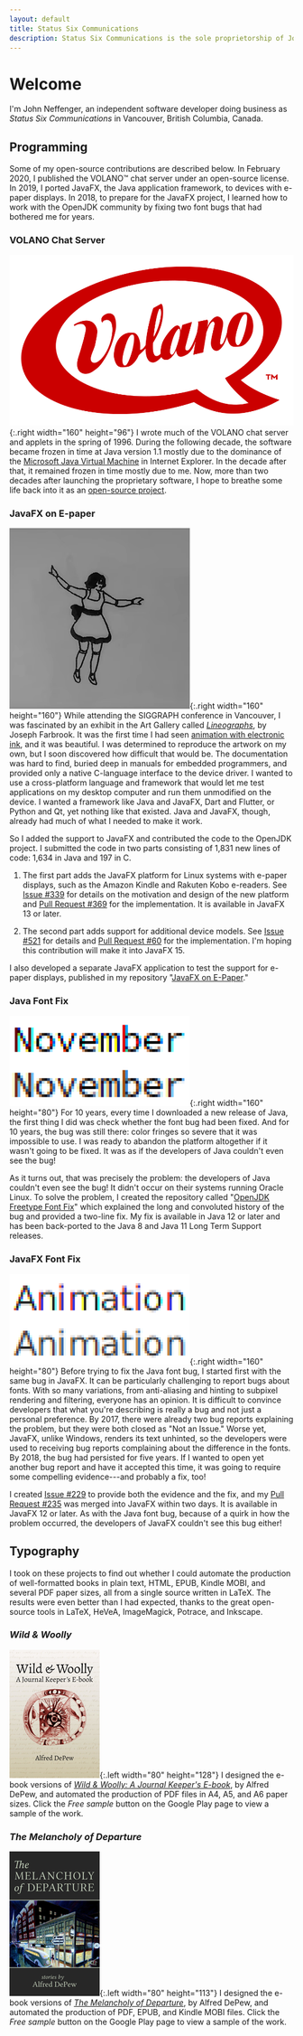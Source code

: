 ```yaml
---
layout: default
title: Status Six Communications
description: Status Six Communications is the sole proprietorship of John Neffenger, an independent software developer in Vancouver BC.
---
```


# Welcome

I'm John Neffenger, an independent software developer doing business as *Status Six Communications* in Vancouver, British Columbia, Canada.

## Programming

Some of my open-source contributions are described below.
In February 2020, I published the VOLANO™ chat server under an open-source license.
In 2019, I ported JavaFX, the Java application framework, to devices with e-paper displays.
In 2018, to prepare for the JavaFX project, I learned how to work with the OpenJDK community by fixing two font bugs that had bothered me for years.

### VOLANO Chat Server

![VOLANO speech balloon logo](images/volano.svg){:.right width="160" height="96"}
I wrote much of the VOLANO chat server and applets in the spring of 1996.
During the following decade, the software became frozen in time at Java version 1.1 mostly due to the dominance of the [Microsoft Java Virtual Machine][msjvm] in Internet Explorer.
In the decade after that, it remained frozen in time mostly due to me.
Now, more than two decades after launching the proprietary software, I hope to breathe some life back into it as an [open-source project][volano].

### JavaFX on E-paper

![Still frame of JavaFX animation on e-paper](images/mechanical-doll.png){:.right width="160" height="160"}
While attending the SIGGRAPH conference in Vancouver, I was fascinated by an exhibit in the Art Gallery called [*Lineographs*][lineographs], by Joseph Farbrook.
It was the first time I had seen [animation with electronic ink][dancer], and it was beautiful.
I was determined to reproduce the artwork on my own, but I soon discovered how difficult that would be.
The documentation was hard to find, buried deep in manuals for embedded programmers, and provided only a native C-language interface to the device driver.
I wanted to use a cross-platform language and framework that would let me test applications on my desktop computer and run them unmodified on the device.
I wanted a framework like Java and JavaFX, Dart and Flutter, or Python and Qt, yet nothing like that existed.
Java and JavaFX, though, already had much of what I needed to make it work.

So I added the support to JavaFX and contributed the code to the OpenJDK project.
I submitted the code in two parts consisting of 1,831 new lines of code: 1,634 in Java and 197 in C.

1. The first part adds the JavaFX platform for Linux systems with e-paper displays, such as the Amazon Kindle and Rakuten Kobo e-readers.
See [Issue #339][openjdk-jfx-339] for details on the motivation and design of the new platform and [Pull Request #369][openjdk-jfx-369] for the implementation.
It is available in JavaFX 13 or later.

2. The second part adds support for additional device models.
See [Issue #521][openjdk-jfx-521] for details and [Pull Request #60][jfx-60] for the implementation.
I'm hoping this contribution will make it into JavaFX 15.

I also developed a separate JavaFX application to test the support for e-paper displays, published in my repository "[JavaFX on E-Paper][epd-javafx]."

### Java Font Fix

![Screenshot of Java font fix](images/java-font-fix.png){:.right width="160" height="80"}
For 10 years, every time I downloaded a new release of Java, the first thing I did was check whether the font bug had been fixed.
And for 10 years, the bug was still there: color fringes so severe that it was impossible to use.
I was ready to abandon the platform altogether if it wasn't going to be fixed.
It was as if the developers of Java couldn't even see the bug!

As it turns out, that was precisely the problem: the developers of Java couldn't even see the bug!
It didn't occur on their systems running Oracle Linux.
To solve the problem, I created the repository called "[OpenJDK Freetype Font Fix][openjdk-freetype]" which explained the long and convoluted history of the bug and provided a two-line fix.
My fix is available in Java 12 or later and has been back-ported to the Java 8 and Java 11 Long Term Support releases.

### JavaFX Font Fix

![Screenshot of JavaFX font fix](images/javafx-font-fix.png){:.right width="160" height="80"}
Before trying to fix the Java font bug, I started first with the same bug in JavaFX.
It can be particularly challenging to report bugs about fonts.
With so many variations, from anti-aliasing and hinting to subpixel rendering and filtering, everyone has an opinion.
It is difficult to convince developers that what you're describing is really a bug and not just a personal preference.
By 2017, there were already two bug reports explaining the problem, but they were both closed as "Not an Issue."
Worse yet, JavaFX, unlike Windows, renders its text unhinted, so the developers were used to receiving bug reports complaining about the difference in the fonts.
By 2018, the bug had persisted for five years.
If I wanted to open yet another bug report and have it accepted this time, it was going to require some compelling evidence---and probably a fix, too!

I created [Issue #229][openjdk-jfx-229] to provide both the evidence and the fix, and my [Pull Request #235][openjdk-jfx-235] was merged into JavaFX within two days.
It is available in JavaFX 12 or later.
As with the Java font bug, because of a quirk in how the problem occurred, the developers of JavaFX couldn't see this bug either!

## Typography

I took on these projects to find out whether I could automate the production of well-formatted books in plain text, HTML, EPUB, Kindle MOBI, and several PDF paper sizes, all from a single source written in LaTeX.
The results were even better than I had expected, thanks to the great open-source tools in LaTeX, HeVeA, ImageMagick, Potrace, and Inkscape.

### *Wild & Woolly*

![Wild & Woolly book cover](images/wild-and-woolly.png){:.left width="80" height="128"}
I designed the e-book versions of [*Wild & Woolly: A Journal Keeper's E-book*][play-woolly], by Alfred DePew, and automated the production of PDF files in A4, A5, and A6 paper sizes.
Click the *Free sample* button on the Google Play page to view a sample of the work.

### *The Melancholy of Departure*

![The Melancholy of Departure book cover](images/melancholy-of-departure.png){:.left width="80" height="113"}
I designed the e-book versions of [*The Melancholy of Departure*][play-melancholy], by Alfred DePew, and automated the production of PDF, EPUB, and Kindle MOBI files.
Click the *Free sample* button on the Google Play page to view a sample of the work.

[lineographs]: http://s2014.siggraph.org/attendees/art-gallery/events/lineographs.html
[dancer]: https://www.farbrook.net/lineographs/
[msjvm]: https://en.wikipedia.org/wiki/Microsoft_Java_Virtual_Machine
[volano]: https://github.com/jgneff/volano
[openjdk-jfx-339]: https://github.com/javafxports/openjdk-jfx/issues/339
[openjdk-jfx-369]: https://github.com/javafxports/openjdk-jfx/pull/369
[openjdk-jfx-521]: https://github.com/javafxports/openjdk-jfx/issues/521
[jfx-60]: https://github.com/openjdk/jfx/pull/60
[epd-javafx]: https://github.com/jgneff/epd-javafx

[openjdk-freetype]: https://github.com/jgneff/openjdk-freetype
[openjdk-jfx-229]: https://github.com/javafxports/openjdk-jfx/issues/229
[openjdk-jfx-235]: https://github.com/javafxports/openjdk-jfx/pull/235

[play-woolly]: https://play.google.com/store/books/details/Alfred_DePew_Wild_Woolly?id=8c3_AAAAQBAJ
[play-melancholy]: https://play.google.com/store/books/details/Alfred_DePew_The_Melancholy_of_Departure?id=jc3_AAAAQBAJ
